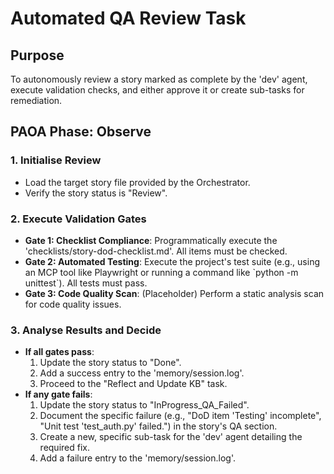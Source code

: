 # Automated QA Review Task

## Purpose
To autonomously review a story marked as complete by the 'dev' agent, execute validation checks, and either approve it or create sub-tasks for remediation.

## PAOA Phase: Observe

### 1. Initialise Review
- Load the target story file provided by the Orchestrator.
- Verify the story status is "Review".

### 2. Execute Validation Gates
- **Gate 1: Checklist Compliance**: Programmatically execute the 'checklists/story-dod-checklist.md'. All items must be checked.
- **Gate 2: Automated Testing**: Execute the project's test suite (e.g., using an MCP tool like Playwright or running a command like \`python -m unittest\`). All tests must pass.
- **Gate 3: Code Quality Scan**: (Placeholder) Perform a static analysis scan for code quality issues.

### 3. Analyse Results and Decide
- **If all gates pass**:
  1. Update the story status to "Done".
  2. Add a success entry to the 'memory/session.log'.
  3. Proceed to the "Reflect and Update KB" task.
- **If any gate fails**:
  1. Update the story status to "InProgress_QA_Failed".
  2. Document the specific failure (e.g., "DoD item 'Testing' incomplete", "Unit test 'test_auth.py' failed.") in the story's QA section.
  3. Create a new, specific sub-task for the 'dev' agent detailing the required fix.
  4. Add a failure entry to the 'memory/session.log'.
